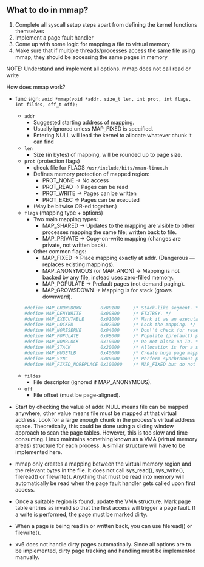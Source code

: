 ## What to do in mmap?
1. Complete all syscall setup steps apart from defining the kernel functions themselves
2. Implement a page fault handler
3. Come up with some logic for mapping a file to virtual memory
4. Make sure that if multiple threads/processes access the same file using mmap, they should be accessing the same pages in memory

NOTE: Understand and implement all options. mmap does not call read or write

How does mmap work?
- func sign: `void *mmap(void *addr, size_t len, int prot, int flags, int fildes, off_t off);`
	- `addr`
		- Suggested starting address of mapping.
		- Usually ignored unless MAP_FIXED is specified.
		- Entering NULL will lead the kernel to allocate whatever chunk it can find
	- `len`
		- Size (in bytes) of mapping, will be rounded up to page size.
	- `prot` (protection flags)
		- check file for FLAGS `/usr/include/bits/mman-linux.h`
		- Defines memory protection of mapped region:
			- PROT_NONE → No access
			- PROT_READ → Pages can be read
			- PROT_WRITE → Pages can be written
			- PROT_EXEC → Pages can be executed
		- (May be bitwise OR-ed together.)
	- `flags` (mapping type + options)
		- Two main mapping types:
			- MAP_SHARED → Updates to the mapping are visible to other processes mapping the same file; written back to file.
			- MAP_PRIVATE → Copy-on-write mapping (changes are private, not written back).
		- Other common flags:
			- MAP_FIXED → Place mapping exactly at addr. (Dangerous — replaces existing mappings).
			- MAP_ANONYMOUS (or MAP_ANON) → Mapping is not backed by any file, instead uses zero-filled memory.
			- MAP_POPULATE → Prefault pages (not demand paging).
			- MAP_GROWSDOWN → Mapping is for stack (grows downward).
		```bash
		#define MAP_GROWSDOWN		0x00100		/* Stack-like segment. */
		#define MAP_DENYWRITE		0x00800		/* ETXTBSY. */
		#define MAP_EXECUTABLE		0x01000		/* Mark it as an executable. */
		#define MAP_LOCKED			0x02000		/* Lock the mapping. */
		#define MAP_NORESERVE		0x04000		/* Don\'t check for reservations. */
		#define MAP_POPULATE		0x08000		/* Populate (prefault) pagetables. */
		#define MAP_NONBLOCK		0x10000		/* Do not block on IO. */
		#define MAP_STACK			0x20000		/* Allocation is for a stack. */
		#define MAP_HUGETLB			0x40000		/* Create huge page mapping. */
		#define MAP_SYNC			0x80000		/* Perform synchronous page faults for the mapping. */
		#define MAP_FIXED_NOREPLACE 0x100000	/* MAP_FIXED but do not unmap underlying mapping. */
		```
	- `fildes`
		- File descriptor (ignored if MAP_ANONYMOUS).
	- `off`
		- File offset (must be page-aligned).

- Start by checking the value of addr. NULL means file can be mapped anywhere, other value means file must be mapped at that virtual address. Look for a large enough chunk in the process's virtual address space. Theoretically, this could be done using a sliding window approach to scan the page tables. However, this is too slow and time-consuming. Linux maintains something known as a VMA (virtual memory areas) structure for each process. A similar structure will have to be implemented here.

- mmap only creates a mapping between the virtual memory region and the relevant bytes in the file. It does not call sys_read(), sys_write(), fileread() or filewrite(). Anything that must be read into memory will automatically be read when the page fault handler gets called upon first access.

- Once a suitable region is found, update the VMA structure. Mark page table entries as invalid so that the first access will trigger a page fault. If a write is performed, the page must be marked dirty.

- When a page is being read in or written back, you can use fileread() or filewrite().

- xv6 does not handle dirty pages automatically. Since all options are to be implemented, dirty page tracking and handling must be implemented manually.